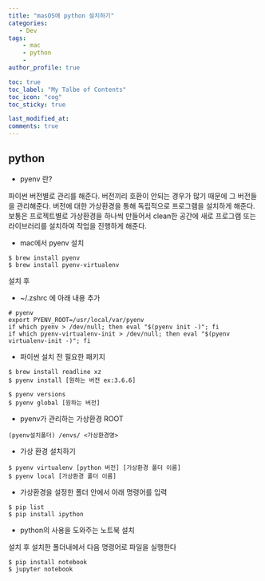 ```yaml
---
title: "masOS에 python 설치하기"
categories: 
   - Dev
tags:
    - mac
    - python
    - 
author_profile: true

toc: true
toc_label: "My Talbe of Contents"
toc_icon: "cog"
toc_sticky: true

last_modified_at:
comments: true
---
```





## python 

- pyenv 란? 

파이썬 버전별로 관리를 해준다. 버전끼리 호환이 안되는 경우가 많기 때문에 그 버전들을 관리해준다. 버전에 대한 가상환경을 통해 독립적으로 프로그램을 설치하게 해준다. 보통은 프로젝트별로 가상환경을 하나씩 만들어서 clean한 공간에 새로 프로그램 또는 라이브러리를 설치하여 작업을 진행하게 해준다. 


- mac에서 pyenv 설치 


```
$ brew install pyenv
$ brew install pyenv-virtualenv
```
설치 후 

- ~/.zshrc 에 아래 내용 추가

```
# pyenv
export PYENV_ROOT=/usr/local/var/pyenv
if which pyenv > /dev/null; then eval "$(pyenv init -)"; fi
if which pyenv-virtualenv-init > /dev/null; then eval "$(pyenv virtualenv-init -)"; fi
```

- 파이썬 설치 전 필요한 패키지 

```
$ brew install readline xz 
$ pyenv install [원하는 버전 ex:3.6.6]

$ pyenv versions
$ pyenv global [원하는 버전]
```
- pyenv가 관리하는 가상환경 ROOT

`(pyenv설치폴더) /envs/ <가상환경명>`

- 가상 환경 설치하기 

```
$ pyenv virtualenv [python 버전] [가상환경 폴더 이름]
$ pyenv local [가상환경 폴더 이름]
```

- 가상환경을 설정한 폴더 안에서 아래 명령어를 입력

```
$ pip list
$ pip install ipython
```

- python의 사용을 도와주는 노트북 설치 
<p>설치 후 설치한 폴더내에서 다음 명령어로 파일을 실행한다

```
$ pip install notebook
$ jupyter notebook
```
